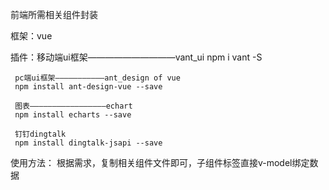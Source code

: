 前端所需相关组件封装

框架：vue

插件：移动端ui框架——————————vant_ui
     npm i vant -S

     pc端ui框架———————————ant_design of vue
     npm install ant-design-vue --save

     图表—————————————————echart
     npm install echarts --save

     钉钉dingtalk
     npm install dingtalk-jsapi --save

使用方法：
    根据需求，复制相关组件文件即可，子组件标签直接v-model绑定数据

